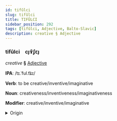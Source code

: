 ```yaml
---
id: tifûlci
slug: tifûlci
title: TIFÛLCI
sidebar_position: 292
tags: [tifûlci, Adjective, Balto-Slavic]
description: creative § Adjective
---
```


### tifûlci&emsp;<span kind="abugida">cȷɤ͊ʄꞇȷ</span>

*creative* **§** [Adjective](../../tags/Adjective)

**IPA**: /tɪ.ˈful.t͡ɕɪ/

**Verb**: to be creative/inventive/imaginative

**Noun**: creativeness/inventiveness/imaginativeness

**Modifier**: creative/inventive/imaginative

<details>
    <summary>Origin</summary>
    Polish twórczy /ˈtfur.t͡ʂɨ/<br/>
    <em>Balto-Slavic Language Family</em>
</details>
